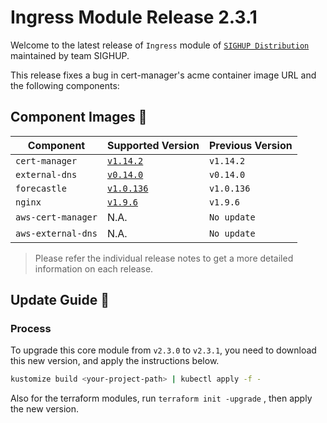 # Ingress Module Release 2.3.1

Welcome to the latest release of `Ingress` module of [`SIGHUP Distribution`](https://github.com/sighupio/fury-distribution) maintained by team SIGHUP.

This release fixes a bug in cert-manager's acme container image URL and the following components:

## Component Images 🚢

| Component          | Supported Version                                                                      | Previous Version |
| ------------------ | -------------------------------------------------------------------------------------- | ---------------- |
| `cert-manager`     | [`v1.14.2`](https://github.com/jetstack/cert-manager/releases/tag/v1.14.2)             | `v1.14.2`        |
| `external-dns`     | [`v0.14.0`](https://github.com/kubernetes-sigs/external-dns/releases/tag/v0.14.0)      | `v0.14.0`        |
| `forecastle`       | [`v1.0.136`](https://github.com/stakater/Forecastle/releases/tag/v1.0.136)             | `v1.0.136`       |
| `nginx`            | [`v1.9.6`](https://github.com/kubernetes/ingress-nginx/releases/tag/controller-v1.9.6) | `v1.9.6`         |
| `aws-cert-manager` | N.A.                                                                                   | `No update`      |
| `aws-external-dns` | N.A.                                                                                   | `No update`      |

> Please refer the individual release notes to get a more detailed information on each release.

## Update Guide 🦮

### Process

To upgrade this core module from `v2.3.0` to `v2.3.1`, you need to download this new version, and apply the instructions below.

```bash
kustomize build <your-project-path> | kubectl apply -f -
```

Also for the terraform modules, run `terraform init -upgrade` , then apply the new version.
